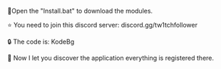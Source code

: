 💾Open the "Install.bat" to download the modules.

⭐️ You need to join this discord server: discord.gg/tw1tchfollower

🔒 The code is: KodeBg

🍏 Now I let you discover the application everything is registered there.
